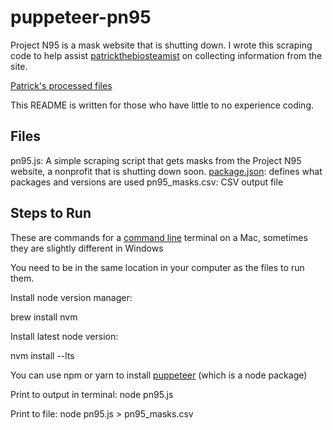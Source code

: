 # puppeteer-pn95

Project N95 is a mask website that is shutting down. I wrote this scraping code to help assist [patrickthebiosteamist](https://www.tiktok.com/@patrickthebiosteamist) on collecting information from the site. 

[Patrick's processed files](https://positive-gauge-216.notion.site/Selecting-a-Mask-for-the-Pandemic-c558299b5d6e47eeab8cf40c216e0f57)

This README is written for those who have little to no experience coding.

## Files
pn95.js: A simple scraping script that gets masks from the Project N95 website, a nonprofit that is shutting down soon.
[package.json](https://docs.npmjs.com/cli/v10/configuring-npm/package-json): defines what packages and versions are used
pn95_masks.csv: CSV output file

## Steps to Run
These are commands for a [command line](https://www.freecodecamp.org/news/command-line-for-beginners/) terminal on a Mac, sometimes they are slightly different in Windows

You need to be in the same location in your computer as the files to run them.

Install node version manager:

brew install nvm

Install latest node version:

nvm install --lts

You can use npm or yarn to install [puppeteer](https://www.npmjs.com/package/puppeteer) (which is a node package)

Print to output in terminal:
node pn95.js

Print to file:
node pn95.js > pn95_masks.csv

